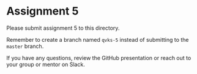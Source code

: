 # Assignment 5

Please submit assignment 5 to this directory.

Remember to create a branch named `qvks-5` 
instead of submitting to the `master` branch.

If you have any questions, review the GitHub presentation or reach
out to your group or mentor on Slack.
